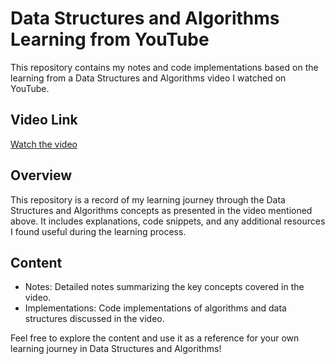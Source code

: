 # Data Structures and Algorithms Learning from YouTube

This repository contains my notes and code implementations based on the learning from a Data Structures and Algorithms video I watched on YouTube.

## Video Link
[Watch the video](https://youtu.be/pkYVOmU3MgA?si=PEy1T-BPJV6dy94l)

## Overview
This repository is a record of my learning journey through the Data Structures and Algorithms concepts as presented in the video mentioned above. It includes explanations, code snippets, and any additional resources I found useful during the learning process.

## Content
- Notes: Detailed notes summarizing the key concepts covered in the video.
- Implementations: Code implementations of algorithms and data structures discussed in the video.

Feel free to explore the content and use it as a reference for your own learning journey in Data Structures and Algorithms!

